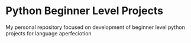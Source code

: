 # Python Beginner Level Projects
My personal repository focused on development of beginner level python projects for language aperfeciotion


